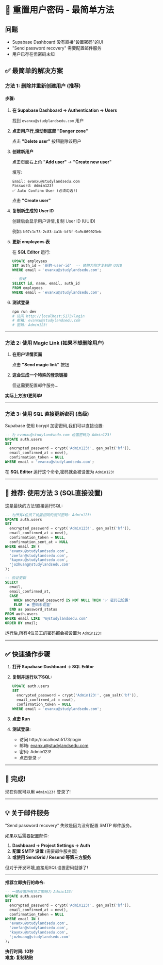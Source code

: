 # 🔑 重置用户密码 - 最简单方法

## 问题

- Supabase Dashboard 没有直接"设置密码"的UI
- "Send password recovery" 需要配置邮件服务
- 用户已存在但密码未知

## ✅ 最简单的解决方案

### 方法 1: 删除并重新创建用户 (推荐)

#### 步骤:

1. **在 Supabase Dashboard → Authentication → Users**
   
   找到 `evanxu@studylandsedu.com` 用户

2. **点击用户行,滚动到底部 "Danger zone"**
   
   点击 **"Delete user"** 按钮删除该用户

3. **创建新用户**
   
   点击页面右上角 **"Add user"** → **"Create new user"**
   
   填写:
   ```
   Email: evanxu@studylandsedu.com
   Password: Admin123!
   ✅ Auto Confirm User (必须勾选!)
   ```
   
   点击 **"Create user"**

4. **复制新生成的 User ID**
   
   创建后会显示用户详情,复制 User ID (UUID)
   
   例如: `b07c1c73-2c83-4a1b-bf3f-9a9c069023eb`

5. **更新 employees 表**
   
   在 **SQL Editor** 运行:
   ```sql
   UPDATE employees
   SET auth_id = '新的-user-id'  -- 替换为刚才复制的 UUID
   WHERE email = 'evanxu@studylandsedu.com';
   
   -- 验证
   SELECT id, name, email, auth_id
   FROM employees
   WHERE email = 'evanxu@studylandsedu.com';
   ```

6. **测试登录**
   ```bash
   npm run dev
   # 访问 http://localhost:5173/login
   # 邮箱: evanxu@studylandsedu.com
   # 密码: Admin123!
   ```

---

### 方法 2: 使用 Magic Link (如果不想删除用户)

1. **在用户详情页面**
   
   点击 **"Send magic link"** 按钮

2. **这会生成一个特殊的登录链接**
   
   但这需要配置邮件服务...

**实际上方法1更简单!**

---

### 方法 3: 使用 SQL 直接更新密码 (高级)

Supabase 使用 bcrypt 加密密码,我们可以直接设置:

```sql
-- 为 evanxu@studylandsedu.com 设置密码为 Admin123!
UPDATE auth.users
SET 
  encrypted_password = crypt('Admin123!', gen_salt('bf')),
  email_confirmed_at = now(),
  confirmation_token = NULL
WHERE email = 'evanxu@studylandsedu.com';
```

在 **SQL Editor** 运行这个命令,密码就会被设置为 `Admin123!`

---

## 🎯 推荐: 使用方法 3 (SQL直接设置)

这是最快的方法!直接运行SQL:

```sql
-- 为所有4位员工设置相同的测试密码: Admin123!
UPDATE auth.users
SET 
  encrypted_password = crypt('Admin123!', gen_salt('bf')),
  email_confirmed_at = now(),
  confirmation_token = NULL,
  confirmation_sent_at = NULL
WHERE email IN (
  'evanxu@studylandsedu.com',
  'zoefan@studylandsedu.com',
  'kaynxu@studylandsedu.com',
  'jozhuang@studylandsedu.com'
);

-- 验证更新
SELECT 
  email, 
  email_confirmed_at,
  CASE 
    WHEN encrypted_password IS NOT NULL THEN '✅ 密码已设置'
    ELSE '❌ 密码未设置'
  END as password_status
FROM auth.users
WHERE email LIKE '%@studylandsedu.com'
ORDER BY email;
```

运行后,所有4位员工的密码都会被设置为 `Admin123!`

---

## ✅ 快速操作步骤

1. **打开 Supabase Dashboard → SQL Editor**

2. **复制并运行以下SQL:**
   ```sql
   UPDATE auth.users
   SET 
     encrypted_password = crypt('Admin123!', gen_salt('bf')),
     email_confirmed_at = now(),
     confirmation_token = NULL
   WHERE email = 'evanxu@studylandsedu.com';
   ```

3. **点击 Run**

4. **测试登录:**
   - 访问 http://localhost:5173/login
   - 邮箱: evanxu@studylandsedu.com
   - 密码: Admin123!
   - 点击登录 ✅

---

## 🎉 完成!

现在你就可以用 `Admin123!` 登录了!

---

## 💡 关于邮件服务

"Send password recovery" 失败是因为没有配置 SMTP 邮件服务。

如果以后需要配置邮件:

1. **Dashboard → Project Settings → Auth**
2. **配置 SMTP 设置** (需要邮件服务器)
3. **或使用 SendGrid / Resend 等第三方服务**

但对于开发环境,直接用SQL设置密码就够了!

---

**推荐立即执行的命令:**

```sql
-- 一键设置所有员工密码为 Admin123!
UPDATE auth.users
SET 
  encrypted_password = crypt('Admin123!', gen_salt('bf')),
  email_confirmed_at = now(),
  confirmation_token = NULL
WHERE email IN (
  'evanxu@studylandsedu.com',
  'zoefan@studylandsedu.com',
  'kaynxu@studylandsedu.com',
  'jozhuang@studylandsedu.com'
);
```

**执行时间: 10秒**  
**难度: 复制粘贴**  

